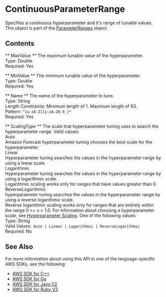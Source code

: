 # ContinuousParameterRange<a name="API_ContinuousParameterRange"></a>

Specifies a continuous hyperparameter and it's range of tunable values\. This object is part of the [ParameterRanges](API_ParameterRanges.md) object\.

## Contents<a name="API_ContinuousParameterRange_Contents"></a>

 ** MaxValue **   <a name="forecast-Type-ContinuousParameterRange-MaxValue"></a>
The maximum tunable value of the hyperparameter\.  
Type: Double  
Required: Yes

 ** MinValue **   <a name="forecast-Type-ContinuousParameterRange-MinValue"></a>
The minimum tunable value of the hyperparameter\.  
Type: Double  
Required: Yes

 ** Name **   <a name="forecast-Type-ContinuousParameterRange-Name"></a>
The name of the hyperparameter to tune\.  
Type: String  
Length Constraints: Minimum length of 1\. Maximum length of 63\.  
Pattern: `^[a-zA-Z][a-zA-Z0-9_]*`   
Required: Yes

 ** ScalingType **   <a name="forecast-Type-ContinuousParameterRange-ScalingType"></a>
The scale that hyperparameter tuning uses to search the hyperparameter range\. Valid values:    
Auto  
Amazon Forecast hyperparameter tuning chooses the best scale for the hyperparameter\.  
Linear  
Hyperparameter tuning searches the values in the hyperparameter range by using a linear scale\.  
Logarithmic  
Hyperparameter tuning searches the values in the hyperparameter range by using a logarithmic scale\.  
Logarithmic scaling works only for ranges that have values greater than 0\.  
ReverseLogarithmic  
hyperparameter tuning searches the values in the hyperparameter range by using a reverse logarithmic scale\.  
Reverse logarithmic scaling works only for ranges that are entirely within the range 0 <= x < 1\.0\.
For information about choosing a hyperparameter scale, see [Hyperparameter Scaling](http://docs.aws.amazon.com/sagemaker/latest/dg/automatic-model-tuning-define-ranges.html#scaling-type)\. One of the following values:  
Type: String  
Valid Values:` Auto | Linear | Logarithmic | ReverseLogarithmic`   
Required: No

## See Also<a name="API_ContinuousParameterRange_SeeAlso"></a>

For more information about using this API in one of the language\-specific AWS SDKs, see the following:
+  [AWS SDK for C\+\+](https://docs.aws.amazon.com/goto/SdkForCpp/forecast-2018-06-26/ContinuousParameterRange) 
+  [AWS SDK for Go](https://docs.aws.amazon.com/goto/SdkForGoV1/forecast-2018-06-26/ContinuousParameterRange) 
+  [AWS SDK for Java V2](https://docs.aws.amazon.com/goto/SdkForJavaV2/forecast-2018-06-26/ContinuousParameterRange) 
+  [AWS SDK for Ruby V3](https://docs.aws.amazon.com/goto/SdkForRubyV3/forecast-2018-06-26/ContinuousParameterRange) 